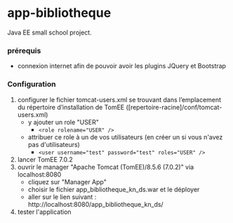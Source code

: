 # app-bibliotheque
Java EE small school project.


### prérequis
- connexion internet afin de pouvoir avoir les plugins JQuery et Bootstrap

### Configuration
1. configurer le fichier tomcat-users.xml se trouvant dans l’emplacement du répertoire d’installation de TomEE ([repertoire-racine]/conf/tomcat-users.xml)
    - y ajouter un role "USER" 
      - ```<role rolename="USER" />```
    - attribuer ce role à un de vos utilisateurs (en créer un si vous n'avez pas d'utilisateurs)
      - ```<user username="test" password="test" roles="USER" />```
2. lancer TomEE 7.0.2
3. ouvrir le manager "Apache Tomcat (TomEE)/8.5.6 (7.0.2)" via localhost:8080
    - cliquez sur "Manager App"
    - choisir le fichier app_bibliotheque_kn_ds.war et le déployer
    - aller sur le lien suivant : http://localhost:8080/app_bibliotheque_kn_ds/
4. tester l'application


